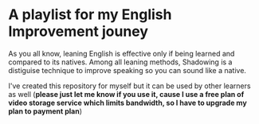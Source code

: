 # A playlist for my English Improvement jouney
As you all know, leaning English is effective only if being learned and compared to its natives.
Among all leaning methods, Shadowing is a distiguise technique to improve speaking so you can sound like a native.


I've created this repository for myself but it can be used by other learners as well (**please just let me know if you use it, cause I use a free plan of video storage service which limits bandwidth, so I have to upgrade my plan to payment plan**)
